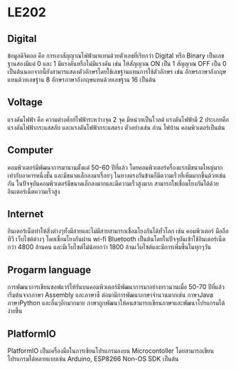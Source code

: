 # LE202
## Digital 

ข้อมูลดิจิตอล คือ การเอาสัญญาณไฟฟ้ามาแทนด้วยตัวเลขที่เรียกว่า Digital หรือ Binary เป็นเลขฐานสองมีแค่ 0 และ 1 มีแรงดันหรือไม่มีแรงดัน เช่น ให้สัญญาณ ON เป็น 1 สัญญาณ OFF เป็น 0 เป็นต้นนอกจากนี้ยังสามารแสดงตัวอักษรโดยใช้เลขฐานแทนการใช้ตัวอักษร เช่น อักษรภาษาอังกฤษแทนด้วยเลขฐาน 8 อักษรภาษาอังกฤษแทนด้วยเลขฐาน 16 เป็นต้น

## Voltage

แรงดันไฟฟ้า คือ ความต่างศักย์ไฟฟ้าระหว่างจุด 2 จุด มีหน่วยเป็นโวลต์ แรงดันไฟฟ้ามี 2 ประเภทคือ แรงดันไฟฟ้ากระแสสลับ และแรงดันไฟฟ้ากระแสตรง ตัวอย่างเช่น ถ่าน ไฟบ้าน คอมพิวเตอร์เป็นต้น

## Computer

คอมพิวเตอร์มีพัฒนาการมานานตั้งแต่ 50-60 ปีที่แล้ว โดยคอมพิวเตอร์ครื่องแรกมีขนาดใหญ่มากเท่ากับอาคารหนึ่งชั้น และมีขนาดเล็กลงมาเรื่อยๆ ในทางตรงกันข้ามก็มีตวามเร็วที่เพิ่มมากขึ้นด้วยเช่นกัน ในปัจจุบันคอมพิวเตอร์มีขนาดเล็กลงมากและมีความเร็วสูงมาก สามารถใชเชื่อมโยงกันได้ด้วยอินเตอร์เน็ตความเร็วสูง

## Internet

อินเตอร์เน็ตทำให้สิ่งต่างๆทั้งมีสายและไม่มีสายสามารถเชื่อมโยงกันได้ทั่วโลก เช่น คอมพิวเตอร์ มือถือ ทีวี เว็บไซต์ต่างๆ โดยเชื่อมโยงกันผ่าน wi-fi Bluetooth เป็นต้นโดยในปัจจุบันเข้าใช้อินเตอร์เน็ตกว่า 4800 ล้านคน และมีเว็บไซต์ไม่น้อยกว่า 1800 ล้านเว็บไซต์และมีการเพิ่มขึ้นในทุกๆวัน

## Progarm language

การพัฒนาการเขียนซอฟแวร์ให้รันบนคอมพิวเตอร์มีพัฒนาการมาอย่างยาวนานเมื่อ 50-70 ปีที่แล้ว เริ่มต้นจากภาษา Assembly และภาษาซี ต่อมามีการพัฒนาภาษาจำนวนมากเช่น ภาษาJava ภาษาPython และอื่นๆอีกมากมาย ภาษาถูกพัฒนาให้คนสามารถเขียนภาษาและพัฒนาโปรแกรมได้ง่ายขึ้น

## PlatformIO

PlatformIO เป็นเครื่องมือในการเขียนโปรแกรมลงบน Microcontoller โดยสามารถเขียนโปรแกรมได้หลายแบบเช่น Arduino, ESP8266 Non-OS SDK เป็นต้น
